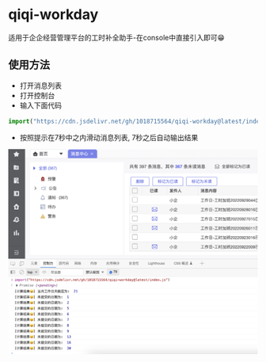 # qiqi-workday
适用于企企经营管理平台的工时补全助手-在console中直接引入即可😁

## 使用方法

- 打开消息列表
- 打开控制台
- 输入下面代码

```js
import("https://cdn.jsdelivr.net/gh/1018715564/qiqi-workday@latest/index.js")
```

- 按照提示在7秒中之内滑动消息列表, 7秒之后自动输出结果
<!-- 引入本地github图片 -->
![](https://raw.githubusercontent.com/1018715564/qiqi-workday/main/index.png)